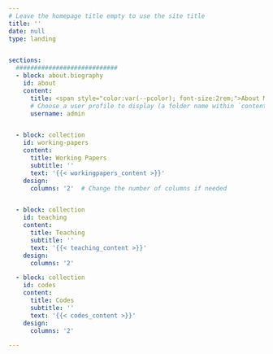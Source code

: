 ```yaml
---
# Leave the homepage title empty to use the site title
title: ''
date: null
type: landing


sections:
  ############################
  - block: about.biography
    id: about
    content:
      title: <span style="color:var(--pcolor); font-size:2rem;">About Me</span>
      # Choose a user profile to display (a folder name within `content/authors/`)
      username: admin


  - block: collection
    id: working-papers
    content:
      title: Working Papers 
      subtitle: ''
      text: '{{< workingpapers_content >}}'
    design:
      columns: '2'  # Change the number of columns if needed


  - block: collection
    id: teaching
    content:
      title: Teaching
      subtitle: ''
      text: '{{< teaching_content >}}'
    design:
      columns: '2'

  - block: collection
    id: codes
    content:
      title: Codes
      subtitle: ''
      text: '{{< codes_content >}}'
    design:
      columns: '2'

---
```

